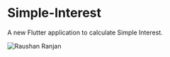 # Simple-Interest
A new Flutter application to calculate Simple Interest.

![Raushan Ranjan](https://user-images.githubusercontent.com/74482501/138891135-6f0b6794-edc8-4eb7-8988-a2ae45d935a3.png)
